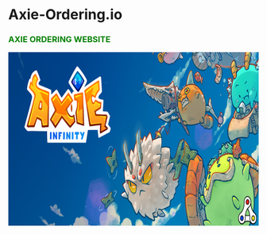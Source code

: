 # Axie-Ordering.io
<h3 style= "color: green">AXIE ORDERING WEBSITE</h3>

<img src="Axie-Infinity-logo-artwork-header.png" alt="AXIE GIF" width="800" height="350">

